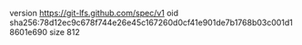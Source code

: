 version https://git-lfs.github.com/spec/v1
oid sha256:78d12ec9c678f744e26e45c167260d0cf41e901de7b1768b03c001d18601e690
size 812
